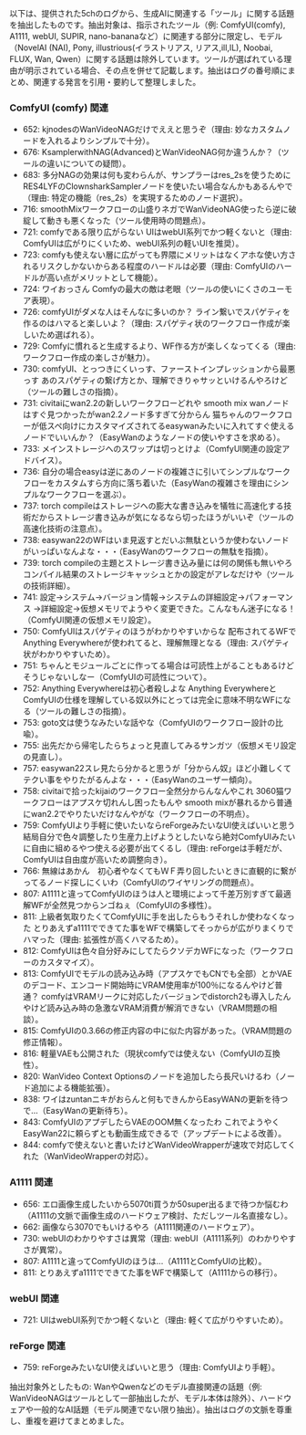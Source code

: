 以下は、提供された5chのログから、生成AIに関連する「ツール」に関する話題を抽出したものです。抽出対象は、指示されたツール（例: ComfyUI(comfy), A1111, webUI, SUPIR, nano-bananaなど）に関連する部分に限定し、モデル（NovelAI (NAI), Pony, illustrious(イラストリアス, リアス,ill,IL), Noobai, FLUX, Wan, Qwen）に関する話題は除外しています。ツールが選ばれている理由が明示されている場合、その点を併せて記載します。抽出はログの番号順にまとめ、関連する発言を引用・要約して整理しました。

### ComfyUI (comfy) 関連
- 652: kjnodesのWanVideoNAGだけでええと思うぞ（理由: 妙なカスタムノードを入れるよりシンプルで十分）。
- 676: KsamplerwithNAG(Advanced)とWanVideoNAG何か違うんか？（ツールの違いについての疑問）。
- 683: 多分NAGの効果は何も変わらんが、サンプラーはres_2sを使うためにRES4LYFのClownsharkSamplerノードを使いたい場合なんかもあるんやで（理由: 特定の機能（res_2s）を実現するためのノード選択）。
- 716: smoothMixワークフローの山盛りネガでWanVideoNAG使ったら逆に破綻して動きも悪くなった（ツール使用時の問題点）。
- 721: comfyである限り広がらない UIはwebUI系列でかつ軽くないと（理由: ComfyUIは広がりにくいため、webUI系列の軽いUIを推奨）。
- 723: comfyも使えない層に広がっても界隈にメリットはなくアホな使い方されるリスクしかないからある程度のハードルは必要（理由: ComfyUIのハードルが高い点がメリットとして機能）。
- 724: ワイおっさん Comfyの最大の敵は老眼（ツールの使いにくさのユーモア表現）。
- 726: comfyUIがダメな人はそんなに多いのか？ ライン繋いでスパゲティを作るのはハマると楽しいよ？（理由: スパゲティ状のワークフロー作成が楽しいため選ばれる）。
- 729: Comfyに慣れると生成するより、WF作る方が楽しくなってくる（理由: ワークフロー作成の楽しさが魅力）。
- 730: comfyUI、とっつきにくいっす、ファーストインプレッションから最悪っす あのスパゲティの繋げ方とか、理解できりゃサッといけるんやろけど（ツールの難しさの指摘）。
- 731: civitaiにwan2.2の新しいワークフローどれや smooth mix wanノードはすぐ見つかったがwan2.2ノード多すぎて分からん 猫ちゃんのワークフローが低スペ向けにカスタマイズされてるeasywanみたいに入れてすぐ使えるノードでいいんか？（EasyWanのようなノードの使いやすさを求める）。
- 733: メインストレージへのスワップは切っとけよ（ComfyUI関連の設定アドバイス）。
- 736: 自分の場合easyは逆にあのノードの複雑さに引いてシンプルなワークフローをカスタムすら方向に落ち着いた（EasyWanの複雑さを理由にシンプルなワークフローを選ぶ）。
- 737: torch compileはストレージへの膨大な書き込みを犠牲に高速化する技術だからストレージ書き込みが気になるなら切ったほうがいいぞ（ツールの高速化技術の注意点）。
- 738: easywan22のWFはいま見返すとだいぶ無駄というか使わないノードがいっぱいなんよな・・・（EasyWanのワークフローの無駄を指摘）。
- 739: torch compileの主題とストレージ書き込み量には何の関係も無いやろ コンパイル結果のストレージキャッシュとかの設定がアレなだけや（ツールの技術詳細）。
- 741: 設定→システム→バージョン情報→システムの詳細設定→パフォーマンス →詳細設定→仮想メモリでようやく変更できた。こんなもん迷子になる！（ComfyUI関連の仮想メモリ設定）。
- 750: ComfyUIはスパゲティのほうがわかりやすいからな 配布されてるWFでAnything Everywhereが使われてると、理解無理となる（理由: スパゲティ状がわかりやすいため）。
- 751: ちゃんとモジュールごとに作ってる場合は可読性上がることもあるけどそうじゃないしなー（ComfyUIの可読性について）。
- 752: Anything Everywhereは初心者殺しよな Anything EverywhereとComfyUIの仕様を理解している奴以外にとっては完全に意味不明なWFになる（ツールの難しさの指摘）。
- 753: goto文は使うなみたいな話やな（ComfyUIのワークフロー設計の比喩）。
- 755: 出先だから帰宅したらちょっと見直してみるサンガツ（仮想メモリ設定の見直し）。
- 757: easywan22スレ見たら分かると思うが「分からん奴」ほど小難しくてテクい事をやりたがるんよな・・・（EasyWanのユーザー傾向）。
- 758: civitaiで拾ったkijaiのワークフロー全然分からんなんやこれ 3060猫ワークフローはアプスケ切れんし困ったもんや smooth mixが暴れるから普通にwan2.2でやりたいだけなんやがな（ワークフローの不明点）。
- 759: ComfyUIより手軽に使いたいならreForgeみたいなUI使えばいいと思う 結局自分で色々調整したり生産力上げようとしたいなら絶対ComfyUIみたいに自由に組めるやつ使える必要が出てくるし（理由: reForgeは手軽だが、ComfyUIは自由度が高いため調整向き）。
- 766: 無線はあかん　初心者やなくてもＷＦ弄り回したいときに直観的に繋がってるノード探しにくいわ（ComfyUIのワイヤリングの問題点）。
- 807: A1111と違ってComfyUIのほうは人と環境によって千差万別すぎて最適解WFが全然見つからンゴねぇ（ComfyUIの多様性）。
- 811: 上級者気取りたくてComfyUIに手を出したらもうそれしか使わなくなった とりあえずa1111でできてた事をWFで構築してそっからが広がりまくりでハマった（理由: 拡張性が高くハマるため）。
- 812: ComfyUIは色々自分好みにしてたらクソデカWFになった（ワークフローのカスタマイズ）。
- 813: ComfyUIでモデルの読み込み時（アプスケでもCNでも全部）とかVAEのデコード、エンコード開始時にVRAM使用率が100％になるんやけど普通？ comfyはVRAMリークに対応したバージョンでdistorch2も導入したんやけど読み込み時の急激なVRAM消費が解消できない（VRAM問題の相談）。
- 815: ComfyUIの0.3.66の修正内容の中に似た内容があった。（VRAM問題の修正情報）。
- 816: 軽量VAEも公開された（現状comfyでは使えない（ComfyUIの互換性）。
- 820: WanVideo Context Optionsのノードを追加したら長尺いけるわ（ノード追加による機能拡張）。
- 838: ワイはzuntanニキがおらんと何もできんからEasyWANの更新を待つで…（EasyWanの更新待ち）。
- 843: ComfyUIのアプデしたらVAEのOOM無くなったわ これでようやくEasyWan22に頼らずとも動画生成できるで（アップデートによる改善）。
- 844: comfyで使えないと書いたけどWanVideoWrapperが速攻で対応してくれた（WanVideoWrapperの対応）。

### A1111 関連
- 656: エロ画像生成したいから5070ti買うか50super出るまで待つか悩むわ（A1111の文脈で画像生成のハードウェア検討、ただしツール名直接なし）。
- 662: 画像なら3070でもいけるやろ（A1111関連のハードウェア）。
- 730: webUIのわかりやすさは異常（理由: webUI（A1111系列）のわかりやすさが異常）。
- 807: A1111と違ってComfyUIのほうは...（A1111とComfyUIの比較）。
- 811: とりあえずa1111でできてた事をWFで構築して（A1111からの移行）。

### webUI 関連
- 721: UIはwebUI系列でかつ軽くないと（理由: 軽くて広がりやすいため）。

### reForge 関連
- 759: reForgeみたいなUI使えばいいと思う（理由: ComfyUIより手軽）。

抽出対象外としたもの: WanやQwenなどのモデル直接関連の話題（例: WanVideoNAGはツールとして一部抽出したが、モデル本体は除外）、ハードウェアや一般的なAI話題（モデル関連でない限り抽出）。抽出はログの文脈を尊重し、重複を避けてまとめました。